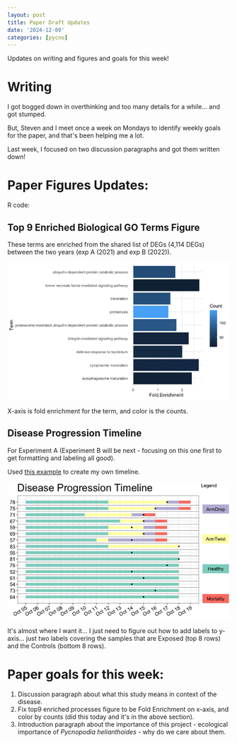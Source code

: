 ```yaml
---
layout: post
title: Paper Draft Updates
date: '2024-12-09'
categories: [pycno]
---
```

Updates on writing and figures and goals for this week!

# Writing
I got bogged down in overthinking and too many details for a while... and got stumped.

But, Steven and I meet once a week on Mondays to identify weekly goals for the paper, and that's been helping me a lot.

Last week, I focused on two discussion paragraphs and got them written down!

# Paper Figures Updates:
R code: [](paper-pycno-sswd-2021-2022/code/26-visualizations.Rmd)

## Top 9 Enriched Biological GO Terms Figure
These terms are enriched from the shared list of DEGs (4,114 DEGs) between the two years (exp A (2021) and exp B (2022)).   

![img](../notebook-images/2024-12-09/barplot_top9_foldenrichment.png)  

X-axis is fold enrichment for the term, and color is the counts.


## Disease Progression Timeline
For Experiment A (Experiment B will be next - focusing on this one first to get formatting and labeling all good).

Used [this example](https://github.com/wlhamilton/Patient-ward-movement-timelines/blob/main/R%20script%20to%20generate%20example%20ward%20movement%20plot.R) to create my own timeline. 

![img](../notebook-images/2024-12-09/expA-disease-progression-timeline.png)

It's almost where I want it... I just need to figure out how to add labels to y-axis... just two labels covering the samples that are Exposed (top 8 rows) and the Controls (bottom 8 rows).


# Paper goals for this week:

1. Discussion paragraph about what this study means in context of the disease.
2. Fix top9 enriched processes figure to be Fold Enrichment on x-axis, and color by counts (did this today and it's in the above section).
3. Introduction paragraph about the importance of this project - ecological importance of _Pycnopodia helianthoides_ - why do we care about them.
